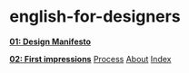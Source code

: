 # english-for-designers

**[01: Design Manifesto](01-design-manifesto)**


**[02: First impressions](02-first-impressions)**
    [Process](process.md)
    [About](about.md)
    [Index](index.md)



